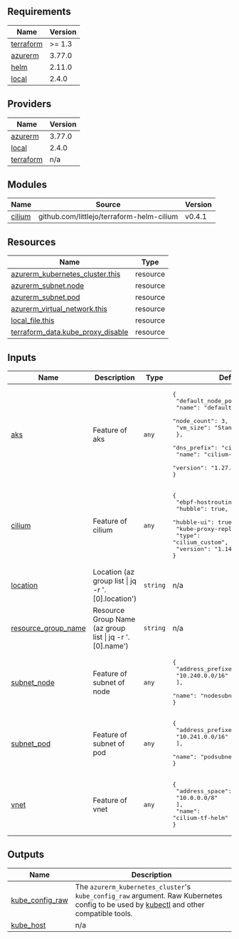 <!-- BEGIN_TF_DOCS -->
## Requirements

| Name | Version |
|------|---------|
| <a name="requirement_terraform"></a> [terraform](#requirement\_terraform) | >= 1.3 |
| <a name="requirement_azurerm"></a> [azurerm](#requirement\_azurerm) | 3.77.0 |
| <a name="requirement_helm"></a> [helm](#requirement\_helm) | 2.11.0 |
| <a name="requirement_local"></a> [local](#requirement\_local) | 2.4.0 |

## Providers

| Name | Version |
|------|---------|
| <a name="provider_azurerm"></a> [azurerm](#provider\_azurerm) | 3.77.0 |
| <a name="provider_local"></a> [local](#provider\_local) | 2.4.0 |
| <a name="provider_terraform"></a> [terraform](#provider\_terraform) | n/a |

## Modules

| Name | Source | Version |
|------|--------|---------|
| <a name="module_cilium"></a> [cilium](#module\_cilium) | github.com/littlejo/terraform-helm-cilium | v0.4.1 |

## Resources

| Name | Type |
|------|------|
| [azurerm_kubernetes_cluster.this](https://registry.terraform.io/providers/hashicorp/azurerm/3.77.0/docs/resources/kubernetes_cluster) | resource |
| [azurerm_subnet.node](https://registry.terraform.io/providers/hashicorp/azurerm/3.77.0/docs/resources/subnet) | resource |
| [azurerm_subnet.pod](https://registry.terraform.io/providers/hashicorp/azurerm/3.77.0/docs/resources/subnet) | resource |
| [azurerm_virtual_network.this](https://registry.terraform.io/providers/hashicorp/azurerm/3.77.0/docs/resources/virtual_network) | resource |
| [local_file.this](https://registry.terraform.io/providers/hashicorp/local/2.4.0/docs/resources/file) | resource |
| [terraform_data.kube_proxy_disable](https://registry.terraform.io/providers/hashicorp/terraform/latest/docs/resources/data) | resource |

## Inputs

| Name | Description | Type | Default | Required |
|------|-------------|------|---------|:--------:|
| <a name="input_aks"></a> [aks](#input\_aks) | Feature of aks | `any` | <pre>{<br>  "default_node_pool": {<br>    "name": "default",<br>    "node_count": 3,<br>    "vm_size": "Standard_DS2_v2"<br>  },<br>  "dns_prefix": "cilium",<br>  "name": "cilium-cluster-tf-helm",<br>  "version": "1.27.3"<br>}</pre> | no |
| <a name="input_cilium"></a> [cilium](#input\_cilium) | Feature of cilium | `any` | <pre>{<br>  "ebpf-hostrouting": true,<br>  "hubble": true,<br>  "hubble-ui": true,<br>  "kube-proxy-replacement": true,<br>  "type": "cilium_custom",<br>  "version": "1.14.3"<br>}</pre> | no |
| <a name="input_location"></a> [location](#input\_location) | Location (az group list \| jq -r '.[0].location') | `string` | n/a | yes |
| <a name="input_resource_group_name"></a> [resource\_group\_name](#input\_resource\_group\_name) | Resource Group Name (az group list \| jq -r '.[0].name') | `string` | n/a | yes |
| <a name="input_subnet_node"></a> [subnet\_node](#input\_subnet\_node) | Feature of subnet of node | `any` | <pre>{<br>  "address_prefixes": [<br>    "10.240.0.0/16"<br>  ],<br>  "name": "nodesubnet"<br>}</pre> | no |
| <a name="input_subnet_pod"></a> [subnet\_pod](#input\_subnet\_pod) | Feature of subnet of pod | `any` | <pre>{<br>  "address_prefixes": [<br>    "10.241.0.0/16"<br>  ],<br>  "name": "podsubnet"<br>}</pre> | no |
| <a name="input_vnet"></a> [vnet](#input\_vnet) | Feature of vnet | `any` | <pre>{<br>  "address_space": [<br>    "10.0.0.0/8"<br>  ],<br>  "name": "cilium-tf-helm"<br>}</pre> | no |

## Outputs

| Name | Description |
|------|-------------|
| <a name="output_kube_config_raw"></a> [kube\_config\_raw](#output\_kube\_config\_raw) | The `azurerm_kubernetes_cluster`'s `kube_config_raw` argument. Raw Kubernetes config to be used by [kubectl](https://kubernetes.io/docs/reference/kubectl/overview/) and other compatible tools. |
| <a name="output_kube_host"></a> [kube\_host](#output\_kube\_host) | n/a |
<!-- END_TF_DOCS -->